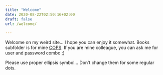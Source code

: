 ```yaml
---
title: "Welcome"
date: 2020-08-22T02:50:16+02:00
draft: false
url: /welcome/

---
```

Welcome on my weird site… I hope you can enjoy it somewhat. Books subfolder is
for mine [COPS](https://github.com/seblucas/cops). If you are mine colleague,
you can ask me for user and password combo ;)

Please use proper ellipsis symbol… Don’t change them for some regular dots.
